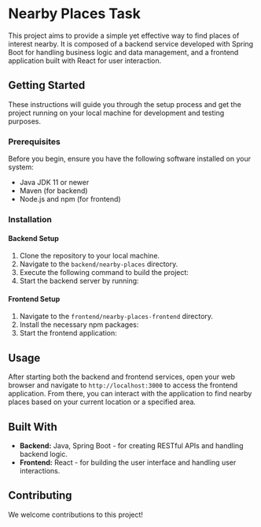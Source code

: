 # Nearby Places Task

This project aims to provide a simple yet effective way to find places of interest nearby. It is composed of a backend service developed with Spring Boot for handling business logic and data management, and a frontend application built with React for user interaction.


## Getting Started

These instructions will guide you through the setup process and get the project running on your local machine for development and testing purposes.

### Prerequisites

Before you begin, ensure you have the following software installed on your system:

- Java JDK 11 or newer
- Maven (for backend)
- Node.js and npm (for frontend)

### Installation

#### Backend Setup

1. Clone the repository to your local machine.
2. Navigate to the `backend/nearby-places` directory.
3. Execute the following command to build the project:
4. Start the backend server by running:

#### Frontend Setup

1. Navigate to the `frontend/nearby-places-frontend` directory.
2. Install the necessary npm packages:
3. Start the frontend application:

## Usage

After starting both the backend and frontend services, open your web browser and navigate to `http://localhost:3000` to access the frontend application. From there, you can interact with the application to find nearby places based on your current location or a specified area.

## Built With

- **Backend:** Java, Spring Boot - for creating RESTful APIs and handling backend logic.
- **Frontend:** React - for building the user interface and handling user interactions.

## Contributing

We welcome contributions to this project!



